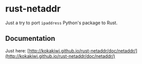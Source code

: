 rust-netaddr
============

Just a try to port `ipaddress` Python's package to Rust.

Documentation
-------------

Just here: [http://kokakiwi.github.io/rust-netaddr/doc/netaddr/](http://kokakiwi.github.io/rust-netaddr/doc/netaddr/)
